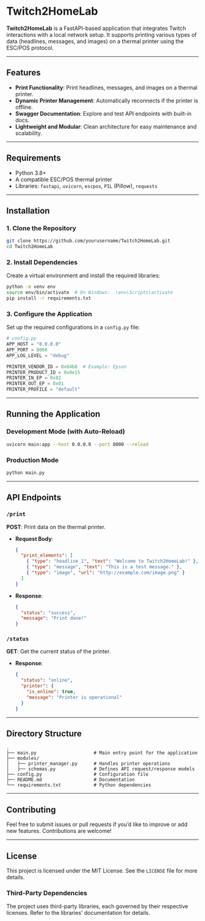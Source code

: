 # Twitch2HomeLab

**Twitch2HomeLab** is a FastAPI-based application that integrates Twitch interactions with a local network setup. It supports printing various types of data (headlines, messages, and images) on a thermal printer using the ESC/POS protocol.

---

## Features

- **Print Functionality**: Print headlines, messages, and images on a thermal printer.
- **Dynamic Printer Management**: Automatically reconnects if the printer is offline.
- **Swagger Documentation**: Explore and test API endpoints with built-in docs.
- **Lightweight and Modular**: Clean architecture for easy maintenance and scalability.

---

## Requirements

- Python 3.8+
- A compatible ESC/POS thermal printer
- Libraries: `fastapi`, `uvicorn`, `escpos`, `PIL` (Pillow), `requests`

---

## Installation

### 1. Clone the Repository
```bash
git clone https://github.com/yourusername/Twitch2HomeLab.git
cd Twitch2HomeLab
```

### 2. Install Dependencies
Create a virtual environment and install the required libraries:
```bash
python -m venv env
source env/bin/activate  # On Windows: .\env\Scripts\activate
pip install -r requirements.txt
```

### 3. Configure the Application
Set up the required configurations in a `config.py` file:
```python
# config.py
APP_HOST = "0.0.0.0"
APP_PORT = 8000
APP_LOG_LEVEL = "debug"

PRINTER_VENDOR_ID = 0x04b8  # Example: Epson
PRINTER_PRODUCT_ID = 0x0e15
PRINTER_IN_EP = 0x82
PRINTER_OUT_EP = 0x01
PRINTER_PROFILE = "default"
```

---

## Running the Application

### Development Mode (with Auto-Reload)
```bash
uvicorn main:app --host 0.0.0.0 --port 8000 --reload
```

### Production Mode
```bash
python main.py
```

---

## API Endpoints

### `/print`
**POST**: Print data on the thermal printer.

- **Request Body**:
  ```json
  {
    "print_elements": [
      { "type": "headline_1", "text": "Welcome to Twitch2HomeLab!" },
      { "type": "message", "text": "This is a test message." },
      { "type": "image", "url": "http://example.com/image.png" }
    ]
  }
  ```

- **Response**:
  ```json
  {
    "status": "success",
    "message": "Print done!"
  }
  ```

### `/status`
**GET**: Get the current status of the printer.

- **Response**:
  ```json
  {
    "status": "online",
    "printer": {
      "is_online": true,
      "message": "Printer is operational"
    }
  }
  ```

---

## Directory Structure

```
.
├── main.py                     # Main entry point for the application
├── modules/
│   ├── printer_manager.py      # Handles printer operations
│   ├── schemas.py              # Defines API request/response models
├── config.py                   # Configuration file
├── README.md                   # Documentation
└── requirements.txt            # Python dependencies
```

---

## Contributing

Feel free to submit issues or pull requests if you’d like to improve or add new features. Contributions are welcome!

---

## License

This project is licensed under the MIT License. See the `LICENSE` file for more details.

### Third-Party Dependencies

The project uses third-party libraries, each governed by their respective licenses. Refer to the libraries' documentation for details.
